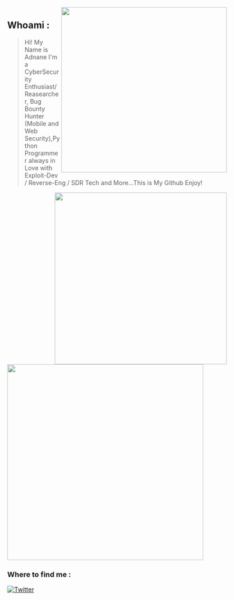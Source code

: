 <img align='right' src="https://github-readme-stats.vercel.app/api?username=adnane-x-tebbaa&show_icons=true&theme=dark" width="380">

## Whoami : 
> Hi! My Name is Adnane I'm a CyberSecurity Enthusiast/Reasearcher, Bug Bounty Hunter 
> (Mobile and Web Security),Python Programmer always in Love with Exploit-Dev / Reverse-Eng / SDR Tech and More...This is My Github Enjoy!
<img align='right' src="https://github-readme-stats.vercel.app/api/top-langs/?username=adnane-x-tebbaa" width="395">


<img src="http://www.astroclaudine.fr/oukaimeden/Data/ImageLastFTP_AllSKY.jpg" width="450px">





<h3>Where to find me : </h3>
<p> <a href="https://twitter.com/TebbaaX" target="_blank"><img alt="Twitter" src="https://img.shields.io/badge/twitter-%231DA1F2.svg?&style=for-the-badge&logo=twitter&logoColor=white" /></a> 
</p>


